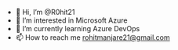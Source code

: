 - 👋 Hi, I’m @R0hit21
- 👀 I’m interested in Microsoft Azure
- 🌱 I’m currently learning Azure DevOps
- 📫 How to reach me rohitmanjare21@gmail.com

<!---
R0hit21/R0hit21 is a ✨ special ✨ repository because its `README.md` (this file) appears on your GitHub profile.
You can click the Preview link to take a look at your changes.
--->
